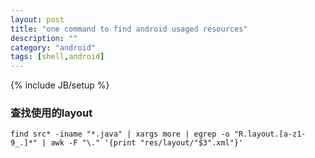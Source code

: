 ```yaml
---
layout: post
title: "one command to find android usaged resources"
description: ""
category: "android"
tags: [shell,android]
---
```

{% include JB/setup %}

### 查找使用的layout

    find src* -iname "*.java" | xargs more | egrep -o "R.layout.[a-z1-9_.]*" | awk -F "\." '{print "res/layout/"$3".xml"}'
